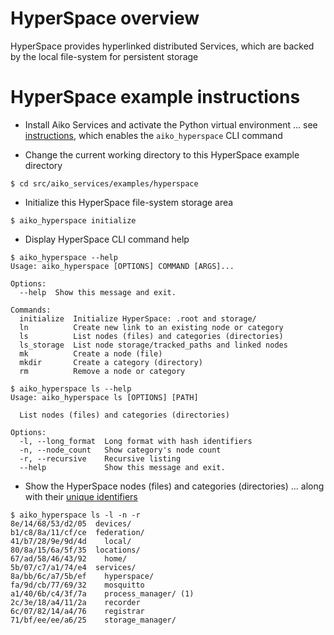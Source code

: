 # HyperSpace overview

HyperSpace provides hyperlinked distributed Services,
which are backed by the local file-system for persistent storage

# HyperSpace example instructions

- Install Aiko Services and activate the Python virtual environment ...
  see [instructions](../../../../ReadMe.md#installation), which enables
  the `aiko_hyperspace` CLI command

- Change the current working directory to this HyperSpace example directory

```
$ cd src/aiko_services/examples/hyperspace
```
- Initialize this HyperSpace file-system storage area

```
$ aiko_hyperspace initialize
```
- Display HyperSpace CLI command help

```
$ aiko_hyperspace --help
Usage: aiko_hyperspace [OPTIONS] COMMAND [ARGS]...

Options:
  --help  Show this message and exit.

Commands:
  initialize  Initialize HyperSpace: .root and storage/
  ln          Create new link to an existing node or category
  ls          List nodes (files) and categories (directories)
  ls_storage  List node storage/tracked_paths and linked nodes
  mk          Create a node (file)
  mkdir       Create a category (directory)
  rm          Remove a node or category

$ aiko_hyperspace ls --help
Usage: aiko_hyperspace ls [OPTIONS] [PATH]

  List nodes (files) and categories (directories)

Options:
  -l, --long_format  Long format with hash identifiers
  -n, --node_count   Show category's node count
  -r, --recursive    Recursive listing
  --help             Show this message and exit.
```
- Show the HyperSpace nodes (files) and categories (directories) ...
  along with their [unique identifiers](https://en.wikipedia.org/wiki/Unique_identifier)

```
$ aiko_hyperspace ls -l -n -r
8e/14/68/53/d2/05  devices/
b1/c8/8a/11/cf/ce  federation/
41/b7/28/9e/9d/4d    local/
80/8a/15/6a/5f/35  locations/
67/ad/58/46/43/92    home/
5b/07/c7/a1/74/e4  services/
8a/bb/6c/a7/5b/ef    hyperspace/
fa/9d/cb/77/69/32    mosquitto
a1/40/6b/c4/3f/7a    process_manager/ (1)
2c/3e/18/a4/11/2a    recorder
6c/07/82/14/a4/76    registrar
71/bf/ee/ee/a6/25    storage_manager/
```
